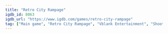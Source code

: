 ```yaml
---
title: "Retro City Rampage"
igdb_id: 8063
igdb_url: "https://www.igdb.com/games/retro-city-rampage"
tag: ["Main game", "Retro City Rampage", "Vblank Entertainment", "Shooter", "Puzzle", "Racing", "Adventure", "Indie", "Arcade", "Single player", "Bird view / Isometric", "Action", "Science fiction", "Comedy", "Sandbox"]
---
```

